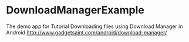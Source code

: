 # DownloadManagerExample
The demo app for Tutorial Downloading files using Download Manager in Android 
http://www.gadgetsaint.com/android/download-manager/
